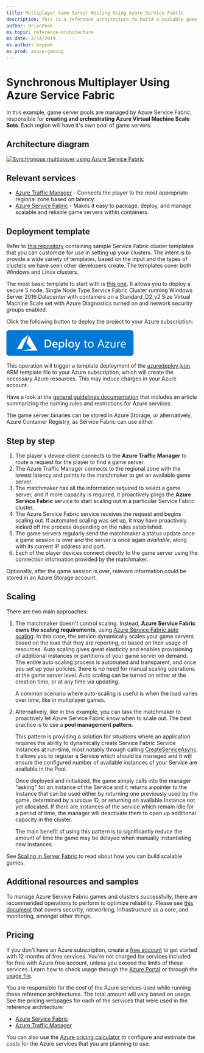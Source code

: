 ```yaml
---
title: Multiplayer Game Server Hosting Using Azure Service Fabric
description: This is a reference architecture to build a scalable game server hosting on Azure Service Fabric
author: BrianPeek
ms.topic: reference-architecture
ms.date: 3/14/2019
ms.author: brpeek
ms.prod: azure-gaming
---
```


# Synchronous Multiplayer Using Azure Service Fabric

In this example, game server pools are managed by Azure Service Fabric, responsible for **creating and orchestrating Azure Virtual Machine Scale Sets**. Each region will have it's own pool of game servers.

## Architecture diagram

[![Synchronous multiplayer using Azure Service Fabric](media/multiplayer/multiplayer-sf-hosting.png)](media/multiplayer/multiplayer-sf-hosting.png)

## Relevant services

- [Azure Traffic Manager](https://docs.microsoft.com/azure/traffic-manager/traffic-manager-overview) - Connects the player to the most appropriate regional zone based on latency.
- [Azure Service Fabric](https://docs.microsoft.com/azure/service-fabric/service-fabric-overview) - Makes it easy to package, deploy, and manage scalable and reliable game servers within containers.

## Deployment template

Refer to [this repository](https://github.com/Azure-Samples/service-fabric-cluster-templates) containing sample Service Fabric cluster templates that you can customize for use in setting up your clusters. The intent is to provide a wide variety of templates, based on the input and the types of clusters we have seen other developers create. The templates cover both Windows and Linux clusters.

The most basic template to start with is [this one](https://github.com/Azure-Samples/service-fabric-cluster-templates/tree/master/5-VM-Windows-1-NodeTypes-Secure-NSG). It allows you  to deploy a secure 5 node, Single Node Type Service Fabric Cluster running Windows Server 2016 Datacenter with containers on a Standard_D2_v2 Size Virtual Machine Scale set with Azure Diagnostics turned on and network security groups enabled.

Click the following button to deploy the project to your Azure subscription:

[![Deploy to Azure](media/deploytoazure.svg)](https://aka.ms/arm-gaming-hosting-sf)

This operation will trigger a template deployment of the [azuredeploy.json](https://github.com/Azure-Samples/service-fabric-cluster-templates/blob/master/5-VM-Windows-1-NodeTypes-Secure-NSG/azuredeploy.json) ARM template file to your Azure subscription, which will create the necessary Azure resources. This may induce charges in your Azure account.

Have a look at the [general guidelines documentation](./general-guidelines.md#naming-conventions) that includes an article summarizing the naming rules and restrictions for Azure services.

The game server binaries can be stored in Azure Storage, or alternatively, Azure Container Registry, as Service Fabric can use either.

## Step by step

1. The player's device client connects to the **Azure Traffic Manager** to route a request for the player to find a game server.
1. The Azure Traffic Manager connects to the regional zone with the lowest latency and points to the matchmaker to get an available game server.
1. The matchmaker has all the information required to select a game server, and if more capacity is required, it proactively pings the **Azure Service Fabric** service to start scaling out in a particular Service Fabric cluster.
1. The Azure Service Fabric service receives the request and begins scaling out. If automated scaling was set up, it may have proactively kicked off the process depending on the rules established.
1. The game servers regularly send the matchmaker a status update once a game session is over and the server is once again *available*, along with its current IP address and port.
1. Each of the player devices connect directly to the game server using the connection information provided by the matchmaker.

Optionally, after the game session is over, relevant information could be stored in an Azure Storage account.

## Scaling

There are two main approaches:

1. The matchmaker doesn't control scaling.  Instead, **Azure Service Fabric owns the scaling requirements**, using [Azure Service Fabric auto scaling](https://docs.microsoft.com/azure/service-fabric/service-fabric-cluster-resource-manager-autoscaling). In this case, the service dynamically scales your game servers based on the load that they are reporting, or based on their usage of resources. Auto scaling gives great elasticity and enables provisioning of additional instances or partitions of your game server on demand. The entire auto scaling process is automated and transparent, and once you set up your policies, there is no need for manual scaling operations at the game server level. Auto scaling can be turned on either at the creation time, or at any time via updating.

    A common scenario where auto-scaling is useful is when the load varies over time, like in multiplayer games.

1. Alternatively, like in this example, you can task the matchmaker to proactively let Azure Service Fabric know when to scale out. The best practice is to use a **pool management pattern**.

    This pattern is providing a solution for situations where an application requires the ability to dynamically create Service Fabric Service Instances at run-time, most notably through calling [CreateServiceAsync](https://docs.microsoft.com/dotnet/api/system.fabric.fabricclient.servicemanagementclient.createserviceasync). It allows you to register a Service which should be managed and it will ensure the configured number of available instances of your Service are available in the Pool.

    Once deployed and initialized, the game simply calls into the manager "asking" for an instance of the Service and it returns a pointer to the Instance that can be used either by returning one previously used by the game, determined by a unique ID, or returning an available Instance not yet allocated. If there are instances of the service which remain idle for a period of time, the manager will deactivate them to open up additional capacity in the cluster.

    The main benefit of using this pattern is to significantly reduce the amount of time the game may be delayed when manually instantiating new Instances.

See [Scaling in Server Fabric](https://docs.microsoft.com/azure/service-fabric/service-fabric-concepts-scalability) to read about how you can build scalable games.

## Additional resources and samples

To manage Azure Service Fabric games and clusters successfully, there are recommended operations to perform to optimize reliability.  Please see [this document](https://docs.microsoft.com/azure/service-fabric/service-fabric-best-practices-overview) that covers security, networking, infrastructure as a core, and monitoring, amongst other things.

## Pricing

If you don't have an Azure subscription, create a [free account](https://aka.ms/azfreegamedev) to get started with 12 months of free services. You're not charged for services included for free with Azure free account, unless you exceed the limits of these services. Learn how to check usage through the [Azure Portal](https://docs.microsoft.com/azure/billing/billing-check-free-service-usage#check-usage-on-the-azure-portal) or through the [usage file](https://docs.microsoft.com/azure/billing/billing-check-free-service-usage#check-usage-through-the-usage-file).

You are responsible for the cost of the Azure services used while running these reference architectures.  The total amount will vary based on usage. See the pricing webpages for each of the services that were used in the reference architecture:

- [Azure Service Fabric](https://azure.microsoft.com/pricing/details/service-fabric/)
- [Azure Traffic Manager](https://azure.microsoft.com/pricing/details/traffic-manager/)

You can also use the [Azure pricing calculator](https://azure.microsoft.com/pricing/calculator/) to configure and estimate the costs for the Azure services that you are planning to use.
